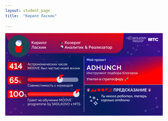 ```yaml
---
layout: student_page
title:  "Кирилл Ласкин"

---
```

<img class="img-fluid" src="/img/posts/Кирилл Ласкин.png" alt="moove-1">
